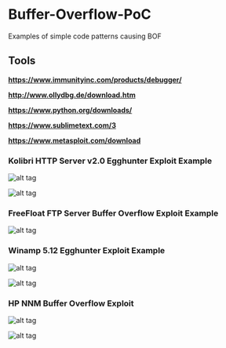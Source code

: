 # Buffer-Overflow-PoC
Examples of simple code patterns causing BOF

## Tools 
**https://www.immunityinc.com/products/debugger/**

**http://www.ollydbg.de/download.htm**

**https://www.python.org/downloads/**

**https://www.sublimetext.com/3**

**https://www.metasploit.com/download**



### Kolibri HTTP Server v2.0 Egghunter Exploit Example
![alt tag](https://emreovunc.com/projects/Kolibri-Egghunter-2.png)


![alt tag](https://emreovunc.com/projects/Kolibri-Egghunter.png)

### FreeFloat FTP Server Buffer Overflow Exploit Example
![alt tag](https://emreovunc.com/projects/FreeFloatServer-BoF-Exploit.png)


### Winamp 5.12 Egghunter Exploit Example
![alt tag](https://emreovunc.com/projects/Winamp_5.12_Egghunter_Exploit.png)


![alt tag](https://emreovunc.com/projects/Winamp_5.12_Egghunter_Exploit_2.png)


### HP NNM Buffer Overflow Exploit 
![alt tag](https://emreovunc.com/projects/hp_nnm_bof_exploit.png)

![alt tag](https://emreovunc.com/projects/hp_nnm_bof_exploit_2.png)


